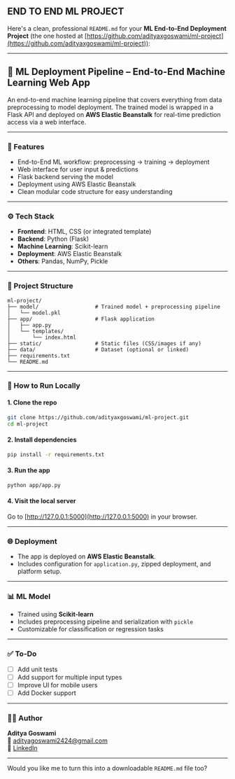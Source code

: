 ## END TO END ML PROJECT 

Here's a clean, professional `README.md` for your **ML End-to-End Deployment Project** (the one hosted at [https://github.com/adityaxgoswami/ml-project](https://github.com/adityaxgoswami/ml-project)):

---

## 🤖 ML Deployment Pipeline – End-to-End Machine Learning Web App

An end-to-end machine learning pipeline that covers everything from data preprocessing to model deployment. The trained model is wrapped in a Flask API and deployed on **AWS Elastic Beanstalk** for real-time prediction access via a web interface.

---

### 🚀 Features

- End-to-End ML workflow: preprocessing → training → deployment
- Web interface for user input & predictions
- Flask backend serving the model
- Deployment using AWS Elastic Beanstalk
- Clean modular code structure for easy understanding

---

### ⚙️ Tech Stack

- **Frontend**: HTML, CSS (or integrated template)
- **Backend**: Python (Flask)
- **Machine Learning**: Scikit-learn
- **Deployment**: AWS Elastic Beanstalk
- **Others**: Pandas, NumPy, Pickle

---

### 📁 Project Structure

```
ml-project/
├── model/                  # Trained model + preprocessing pipeline
│   └── model.pkl
├── app/                    # Flask application
│   ├── app.py
│   └── templates/
│       └── index.html
├── static/                 # Static files (CSS/images if any)
├── data/                   # Dataset (optional or linked)
├── requirements.txt
└── README.md
```

---

### 🧪 How to Run Locally

#### 1. Clone the repo
```bash
git clone https://github.com/adityaxgoswami/ml-project.git
cd ml-project
```

#### 2. Install dependencies
```bash
pip install -r requirements.txt
```

#### 3. Run the app
```bash
python app/app.py
```

#### 4. Visit the local server
Go to [http://127.0.0.1:5000](http://127.0.0.1:5000) in your browser.

---

### 🌐 Deployment

- The app is deployed on **AWS Elastic Beanstalk**.
- Includes configuration for `application.py`, zipped deployment, and platform setup.

---

### 📊 ML Model

- Trained using **Scikit-learn**
- Includes preprocessing pipeline and serialization with `pickle`
- Customizable for classification or regression tasks

---

### ✅ To-Do

- [ ] Add unit tests
- [ ] Add support for multiple input types
- [ ] Improve UI for mobile users
- [ ] Add Docker support

---

### 🙋‍♂️ Author

**Aditya Goswami**  
📧 [adityagoswami2424@gmail.com](mailto:adityagoswami2424@gmail.com)  
🔗 [LinkedIn](https://www.linkedin.com/in/adityaxgoswami/)

---

Would you like me to turn this into a downloadable `README.md` file too?
